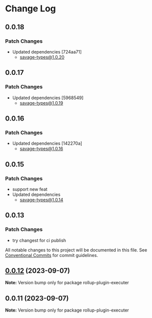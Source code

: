 # Change Log

## 0.0.18

### Patch Changes

- Updated dependencies [724aa71]
  - savage-types@1.0.20

## 0.0.17

### Patch Changes

- Updated dependencies [5968549]
  - savage-types@1.0.19

## 0.0.16

### Patch Changes

- Updated dependencies [142270a]
  - savage-types@1.0.16

## 0.0.15

### Patch Changes

- support new feat
- Updated dependencies
  - savage-types@1.0.14

## 0.0.13

### Patch Changes

- try changest for ci publish

All notable changes to this project will be documented in this file.
See [Conventional Commits](https://conventionalcommits.org) for commit guidelines.

## [0.0.12](https://github.com/savage181855/savage-libs/compare/rollup-plugin-executer@0.0.11...rollup-plugin-executer@0.0.12) (2023-09-07)

**Note:** Version bump only for package rollup-plugin-executer

## 0.0.11 (2023-09-07)

**Note:** Version bump only for package rollup-plugin-executer
